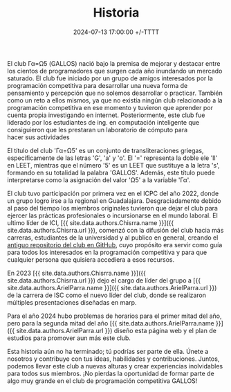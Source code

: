﻿---
title: Historia
description: Historia del Club Γα=Ω5
date: 2024-07-13 17:00:00 +/-TTTT
categories: [Club]
authors: [Chisrra,ArielParra] 
tags: [historia]
pin: false
mermaid: false
image:
---

El club Γα=Ω5 (GALLOS) nació bajo la premisa de mejorar y destacar entre los cientos de programadores que surgen cada año inundando un mercado saturado. El club fue iniciado por un grupo de amigos interesados por la programación competitiva para desarrollar una nueva forma de pensamiento y percepción que no solemos desarrollar o practicar. También como un reto a ellos mismos, ya que no existía ningún club relacionado a la programación competitiva en ese momento y tuvieron que aprender por cuenta propia investigando en internet.
Posteriormente, este club fue liderado por los estudiantes de ing. en computación inteligente que consiguieron que les prestaran un laboratorio de cómputo para hacer sus actividades

El título del club 'Γα=Ω5' es un conjunto de transliteraciones griegas, específicamente de las letras 'G', 'a' y 'o'. El '=' representa la doble ele 'll' en LEET, mientras que el número '5' es un LEET que sustituye a la letra 's', formando en su totalidad la palabra 'GALLOS'. Además, este título puede interpretarse como la asignación del valor 'Ω5' a la variable 'Γα'.

El club tuvo participación por primera vez en el ICPC del año 2022, donde un grupo logro irse a la regional en Guadalajara. Desgraciadamente debido al paso del tiempo los miembros originales tuvieron que dejar el club para ejercer las prácticas profesionales o incursionarse en el mundo laboral. El ultimo líder de ICI, [{{ site.data.authors.Chisrra.name }}]({{ site.data.authors.Chisrra.url }}), comenzó con la difusión del club hacia más carreras, estudiantes de la universidad y al publico en general, creando el [antiguo repositorio del club en GitHub](https://github.com/Chisrra/GALLOS), cuyo propósito era servir como guía para todos los interesados en la programación competitiva y para que cualquier persona que quisiera accediera a esos recursos.

En 2023 [{{ site.data.authors.Chisrra.name }}]({{ site.data.authors.Chisrra.url }}) dejo el cargo de líder del grupo a [{{ site.data.authors.ArielParra.name }}]({{ site.data.authors.ArielParra.url }}) de la carrera de ISC como el nuevo líder del club, donde se realizaron múltiples presentaciones diseñadas en marp.

Para el año 2024 hubo problemas de horarios para el primer mitad del año, pero para la segunda mitad del año [{{ site.data.authors.ArielParra.name }}]({{ site.data.authors.ArielParra.url }}) diseño esta página web y el plan de estudios para promover aun más este club.

Esta historia aún no ha terminado; tú podrías ser parte de ella. Únete a nosotros y contribuye con tus ideas, habilidades y contribuciones. Juntos, podemos llevar este club a nuevas alturas y crear experiencias inolvidables para todos sus miembros. ¡No pierdas la oportunidad de formar parte de algo muy grande en el club de programación competitiva GALLOS!




